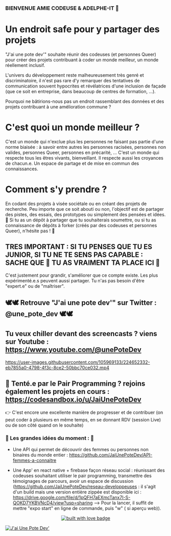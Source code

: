 ### BIENVENUE AMIE CODEUSE & ADELPHE-IT 🖖

# Un endroit safe pour y partager des projets
"J'ai une pote dev'" souhaite réunir des codeuses (et personnes Queer) pour créer des projets contribuant à coder un monde meilleur, un monde réellement inclusif.

L'univers du développement reste malheureusement très genré et discriminatoire, il n'est pas rare d'y remarquer des tentatives de communication souvent hypocrites et révélatrices d'une inclusion de façade (que ce soit en entreprise, dans beaucoup de centres de formation, ...).

Pourquoi ne bâtirions-nous pas un endroit rassemblant des données et des projets contribuant à une amélioration commune ?

# C'est quoi un monde meilleur ?
C'est un monde qui n'exclue plus les personnes ne faisant pas partie d'une norme biaisée : à savoir entre autres les personnes racisées, personnes non valides, personnes Queer, personnes en précarité, ...
C'est un monde qui respecte tous les êtres vivants, bienveillant. Il respecte aussi les croyances de chacun.e.
Un espace de partage et de mise en commun des connaissances.

# Comment s'y prendre ?
En codant des projets à visée sociétale ou en créant des projets de recherche. Peu importe que ce soit abouti ou non, l'objectif est de partager des pistes, des essais, des prototypes ou simplement des pensées et idées.
💪 Si tu as un dépôt à partager que tu souhaiterais soumettre, ou si tu as connaissance de dépôts à forker (créés par des codeuses et personnes Queer), n'hésite pas ! 💪

## TRES IMPORTANT : SI TU PENSES QUE TU ES JUNIOR, SI TU NE TE SENS PAS CAPABLE : SACHE QUE 💛 TU AS VRAIMENT TA PLACE ICI 💛
C'est justement pour grandir, s'améliorer que ce compte existe.
Les plus expérimenté.e.s peuvent aussi partager.
Tu n'as pas besoin d'être "expert.e" ou de "maîtriser".

## 🕊️🕊️ Retrouve "J'ai une pote dev'" sur Twitter : @une_pote_dev 🕊️🕊️
## Tu veux chiller devant des screencasts ? viens sur Youtube : https://www.youtube.com/@unePoteDev

https://user-images.githubusercontent.com/105969133/224652332-eb7855a0-4798-4f3c-8ce2-50bbc70ce032.mp4


## 🤖 Tenté.e par le Pair Programming ? rejoins également les projets en cours : https://codesandbox.io/u/JaiUnePoteDev
👉 C'est encore une excellente manière de progresser et de contribuer (on peut coder à plusieurs en même temps, en se donnant RDV (session Live) ou de son côté quand on le souhaite)

### 🌟 Les grandes idées du moment : 🌟
- Une API qui permet de découvrir des femmes ou personnes non binaires du monde entier : https://github.com/JaiUnePoteDev/API-femmes-a-connaitre

- Une App' en react native + firebase façon réseau social : réunissant des codeuses souhaitant utiliser le pair programming, transmettre des témoignages de parcours, avoir un espace de discussion (https://github.com/JaiUnePoteDev/reseau-developpeuses : il s'agit d'un build mais une version entière zippée est disponible ici : https://drive.google.com/file/d/1pQFH7aEXmcTanx7I-S-QOKD7YKBVNcD4/view?usp=sharing
--> Pour la lancer, il suffit de mettre "expo start" en ligne de commande, puis "w" ( si aperçu web)).

<p align="center">
  <a href="https://github.com/JaiUnePoteDev">
    <img src="https://forthebadge.com/images/badges/built-with-love.svg" alt="built with love badge" />
 </a>
 </p>
 
 [![J'ai Une Pote Dev'](https://github-readme-stats.vercel.app/api?username=JaiUnePoteDev&theme=outrun&show_icons=true)](https://github.com/JaiUnePoteDev/github-readme-stats)
